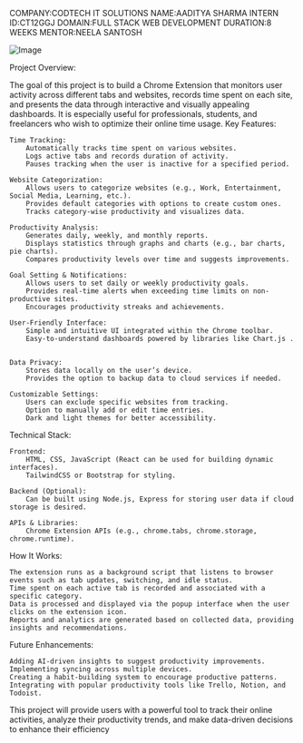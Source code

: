 COMPANY:CODTECH IT SOLUTIONS
NAME:AADITYA SHARMA
INTERN ID:CT12GGJ
DOMAIN:FULL STACK WEB DEVELOPMENT
DURATION:8 WEEKS 
MENTOR:NEELA SANTOSH


![Image](https://github.com/user-attachments/assets/9cdb5a1f-9559-4c69-8323-ce54766d00d8)



Project Overview:

The goal of this project is to build a Chrome Extension that monitors user activity across different tabs and websites, records time spent on each site, and presents the data through interactive and visually appealing dashboards. It is especially useful for professionals, students, and freelancers who wish to optimize their online time usage.
Key Features:

    Time Tracking:
        Automatically tracks time spent on various websites.
        Logs active tabs and records duration of activity.
        Pauses tracking when the user is inactive for a specified period.

    Website Categorization:
        Allows users to categorize websites (e.g., Work, Entertainment, Social Media, Learning, etc.).
        Provides default categories with options to create custom ones.
        Tracks category-wise productivity and visualizes data.

    Productivity Analysis:
        Generates daily, weekly, and monthly reports.
        Displays statistics through graphs and charts (e.g., bar charts, pie charts).
        Compares productivity levels over time and suggests improvements.

    Goal Setting & Notifications:
        Allows users to set daily or weekly productivity goals.
        Provides real-time alerts when exceeding time limits on non-productive sites.
        Encourages productivity streaks and achievements.

    User-Friendly Interface:
        Simple and intuitive UI integrated within the Chrome toolbar.
        Easy-to-understand dashboards powered by libraries like Chart.js .
       

    Data Privacy:
        Stores data locally on the user’s device.
        Provides the option to backup data to cloud services if needed.

    Customizable Settings:
        Users can exclude specific websites from tracking.
        Option to manually add or edit time entries.
        Dark and light themes for better accessibility.

Technical Stack:

    Frontend:
        HTML, CSS, JavaScript (React can be used for building dynamic interfaces).
        TailwindCSS or Bootstrap for styling.

    Backend (Optional):
        Can be built using Node.js, Express for storing user data if cloud storage is desired.

    APIs & Libraries:
        Chrome Extension APIs (e.g., chrome.tabs, chrome.storage, chrome.runtime).
        

How It Works:

    The extension runs as a background script that listens to browser events such as tab updates, switching, and idle status.
    Time spent on each active tab is recorded and associated with a specific category.
    Data is processed and displayed via the popup interface when the user clicks on the extension icon.
    Reports and analytics are generated based on collected data, providing insights and recommendations.

Future Enhancements:

    Adding AI-driven insights to suggest productivity improvements.
    Implementing syncing across multiple devices.
    Creating a habit-building system to encourage productive patterns.
    Integrating with popular productivity tools like Trello, Notion, and Todoist.

This project will provide users with a powerful tool to track their online activities, analyze their productivity trends, and make data-driven decisions to enhance their efficiency
